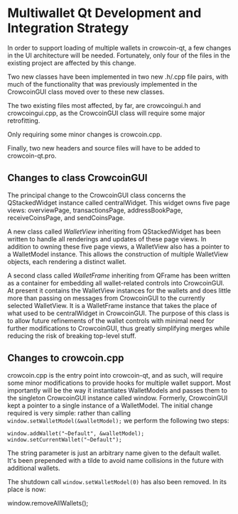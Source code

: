 Multiwallet Qt Development and Integration Strategy
===================================================

In order to support loading of multiple wallets in crowcoin-qt, a few changes in the UI architecture will be needed.
Fortunately, only four of the files in the existing project are affected by this change.

Two new classes have been implemented in two new .h/.cpp file pairs, with much of the functionality that was previously
implemented in the CrowcoinGUI class moved over to these new classes.

The two existing files most affected, by far, are crowcoingui.h and crowcoingui.cpp, as the CrowcoinGUI class will require
some major retrofitting.

Only requiring some minor changes is crowcoin.cpp.

Finally, two new headers and source files will have to be added to crowcoin-qt.pro.

Changes to class CrowcoinGUI
---------------------------
The principal change to the CrowcoinGUI class concerns the QStackedWidget instance called centralWidget.
This widget owns five page views: overviewPage, transactionsPage, addressBookPage, receiveCoinsPage, and sendCoinsPage.

A new class called *WalletView* inheriting from QStackedWidget has been written to handle all renderings and updates of
these page views. In addition to owning these five page views, a WalletView also has a pointer to a WalletModel instance.
This allows the construction of multiple WalletView objects, each rendering a distinct wallet.

A second class called *WalletFrame* inheriting from QFrame has been written as a container for embedding all wallet-related
controls into CrowcoinGUI. At present it contains the WalletView instances for the wallets and does little more than passing on messages
from CrowcoinGUI to the currently selected WalletView. It is a WalletFrame instance
that takes the place of what used to be centralWidget in CrowcoinGUI. The purpose of this class is to allow future
refinements of the wallet controls with minimal need for further modifications to CrowcoinGUI, thus greatly simplifying
merges while reducing the risk of breaking top-level stuff.

Changes to crowcoin.cpp
----------------------
crowcoin.cpp is the entry point into crowcoin-qt, and as such, will require some minor modifications to provide hooks for
multiple wallet support. Most importantly will be the way it instantiates WalletModels and passes them to the
singleton CrowcoinGUI instance called window. Formerly, CrowcoinGUI kept a pointer to a single instance of a WalletModel.
The initial change required is very simple: rather than calling `window.setWalletModel(&walletModel);` we perform the
following two steps:

	window.addWallet("~Default", &walletModel);
	window.setCurrentWallet("~Default");

The string parameter is just an arbitrary name given to the default wallet. It's been prepended with a tilde to avoid name collisions in the future with additional wallets.

The shutdown call `window.setWalletModel(0)` has also been removed. In its place is now:

window.removeAllWallets();
